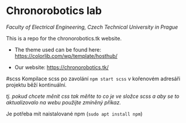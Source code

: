 # Chronorobotics lab
*Faculty of Electrical Engineering, Czech Technical University in Prague*

This is a repo for the chronorobotics.tk website. 

- The theme used can be found here:
https://colorlib.com/wp/template/hosthub/

- Our website: 
https://chronorobotics.tk/

#scss
Kompilace scss po zavolání
`npm start scss` v kořenovém adresáři projektu běží kontinuální.

*tj. pokud chcete měnit css tak měňte to co je ve složce scss a
aby se to aktualizovalo na webu použijte zmíněný příkaz.*

Je potřeba mít naistalované npm (`sudo apt install npm`) 